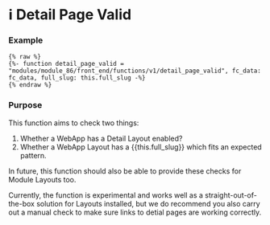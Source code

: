 # ℹ️ Detail Page Valid

### Example <a href="#example" id="example"></a>

```
{% raw %}
{%- function detail_page_valid = "modules/module_86/front_end/functions/v1/detail_page_valid", fc_data: fc_data, full_slug: this.full_slug -%}
{% endraw %}
```

### Purpose <a href="#purpose" id="purpose"></a>

This function aims to check two things:

1. Whether a WebApp has a Detail Layout enabled?
2. Whether a WebApp Layout has a \{{this.full\_slug\}} which fits an expected pattern.

In future, this function should also be able to provide these checks for Module Layouts too.

Currently, the function is experimental and works well as a straight-out-of-the-box solution for Layouts installed, but we do recommend you also carry out a manual check to make sure links to detial pages are working correctly.

